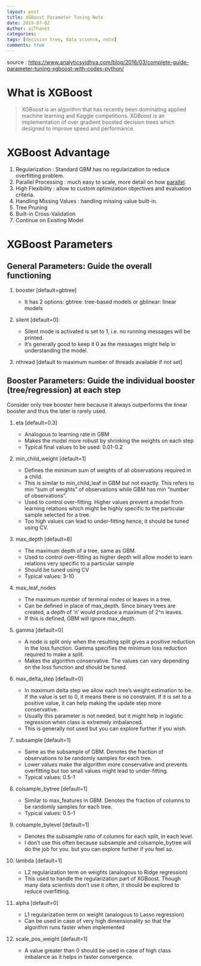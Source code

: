 ```yaml
---
layout: post
title: XGBoost Parameter Tuning Note
date: 2019-07-02
Author: aiThanet
categories:
tags: [decision tree, data science, note]
comments: true
---
```


source : <https://www.analyticsvidhya.com/blog/2016/03/complete-guide-parameter-tuning-xgboost-with-codes-python/>

# What is XGBoost

> XGBoost is an algorithm that has recently been dominating applied machine learning and Kaggle competitions.
> XGBoost is an implementation of over gradient boosted decision trees which designed to improve speed and performance.

# XGBoost Advantage

1. Regularization : Standard GBM has no regularization to reduce overfitting problem.
2. Parallel Processing : much easy to scale, more detail on how [parallel](http://zhanpengfang.github.io/418home.html).
3. High Flexibility : allow to custom optimization objectives and evaluation criteria.
4. Handling Missing Values : handling missing value built-in.
5. Tree Pruning
6. Built-in Cross-Validation
7. Continue on Existing Model

# XGBoost Parameters

## General Parameters: Guide the overall functioning

1. booster [default=gbtree]

   - It has 2 options: gbtree: tree-based models or gblinear: linear models

2. silent [default=0]:

   - Silent mode is activated is set to 1, i.e. no running messages will be printed.
   - It’s generally good to keep it 0 as the messages might help in understanding the model.

3. nthread [default to maximum number of threads available if not set]

## Booster Parameters: Guide the individual booster (tree/regression) at each step

Consider only tree booster here because it always outperforms the linear booster and thus the later is rarely used.

1. eta [default=0.3]

   - Analogous to learning rate in GBM
   - Makes the model more robust by shrinking the weights on each step
   - Typical final values to be used: 0.01-0.2

2. min_child_weight [default=1]

   - Defines the minimum sum of weights of all observations required in a child.
   - This is similar to min_child_leaf in GBM but not exactly. This refers to min “sum of weights” of observations while GBM has min “number of observations”.
   - Used to control over-fitting. Higher values prevent a model from learning relations which might be highly specific to the particular sample selected for a tree.
   - Too high values can lead to under-fitting hence, it should be tuned using CV.

3. max_depth [default=6]

   - The maximum depth of a tree, same as GBM.
   - Used to control over-fitting as higher depth will allow model to learn relations very specific to a particular sample
   - Should be tuned using CV
   - Typical values: 3-10

4. max_leaf_nodes

   - The maximum number of terminal nodes or leaves in a tree.
   - Can be defined in place of max_depth. Since binary trees are created, a depth of ‘n’ would produce a maximum of 2^n leaves.
   - If this is defined, GBM will ignore max_depth.

5. gamma [default=0]

   - A node is split only when the resulting split gives a positive reduction in the loss function. Gamma specifies the minimum loss reduction required to make a split.
   - Makes the algorithm conservative. The values can vary depending on the loss function and should be tuned.

6. max_delta_step [default=0]

   - In maximum delta step we allow each tree’s weight estimation to be. If the value is set to 0, it means there is no constraint. If it is set to a positive value, it can help making the update step more conservative.
   - Usually this parameter is not needed, but it might help in logistic regression when class is extremely imbalanced.
   - This is generally not used but you can explore further if you wish.

7. subsample [default=1]

   - Same as the subsample of GBM. Denotes the fraction of observations to be randomly samples for each tree.
   - Lower values make the algorithm more conservative and prevents overfitting but too small values might lead to under-fitting.
   - Typical values: 0.5-1

8. colsample_bytree [default=1]

   - Similar to max_features in GBM. Denotes the fraction of columns to be randomly samples for each tree.
   - Typical values: 0.5-1

9. colsample_bylevel [default=1]

   - Denotes the subsample ratio of columns for each split, in each level.
   - I don’t use this often because subsample and colsample_bytree will do the job for you. but you can explore further if you feel so.

10. lambda [default=1]

    - L2 regularization term on weights (analogous to Ridge regression)
    - This used to handle the regularization part of XGBoost. Though many data scientists don’t use it often, it should be explored to reduce overfitting.

11. alpha [default=0]

    - L1 regularization term on weight (analogous to Lasso regression)
    - Can be used in case of very high dimensionality so that the algorithm runs faster when implemented

12. scale_pos_weight [default=1]
    - A value greater than 0 should be used in case of high class imbalance as it helps in faster convergence.
